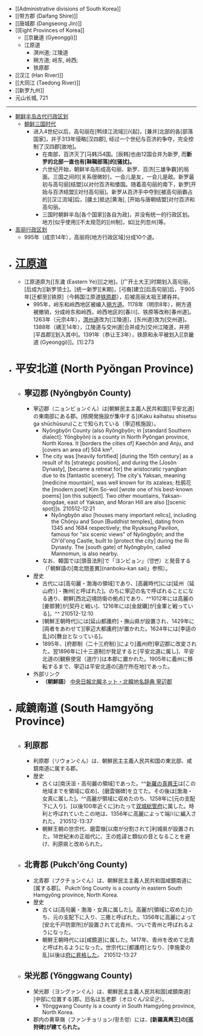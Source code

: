 - [[Administrative divisions of South Korea]]
- [[带方郡 (Daifang Shire)]]
- [[唐城郡 (Dangseong Jin)]]
- [[Eight Provinces of Korea]]
    - [[京畿道 (Gyeonggi)]]
    - 江原道
        - 溟州道; 江陵道
        - 朔方道; 岭东, 岭西;
        - 铁原郡
- [[汉江 (Han River)]]
- [[大同江 (Taedong River)]]
- [[新罗九州]]
- 元山长城, 721
- ---
- [朝鲜半岛古代行政区划](https://zh.wikipedia.org/wiki/%E6%9C%9D%E9%B2%9C%E5%8D%8A%E5%B2%9B%E5%8F%A4%E4%BB%A3%E8%A1%8C%E6%94%BF%E5%8C%BA%E5%88%92)
    - [朝鲜三国时代](https://zh.wikipedia.org/wiki/%E6%9C%9D%E9%B2%9C%E4%B8%89%E5%9B%BD%E6%97%B6%E4%BB%A3)
        - 进入4世纪以后，高句丽在[鸭绿江流域][兴起]，[兼并]北部的各[部落国家]，并于313年侵略[汉四郡], 经过一个世纪与百济的争夺，完全控制了汉四郡[故地]。
            - 在南部，百济灭了[马韩]54国。[辰韩]也由12国合并为新罗, 而**新罗的北部一直也有[靺鞨部落]的[骚扰]。**
            - 六世纪开始，朝鲜半岛形成高句丽、新罗、百济[三雄争霸]的局面。三国之间的[关系很微妙]，一会儿是友，一会儿是敌。新罗最初与高句丽[结盟]以对付百济和倭国。随着高句丽的南下，新罗[开始与百济结盟][对付高句丽]。新罗从百济手中夺到[被高句丽霸占的][汉江流域]后，[疆土]抵达[黄海], [开始与唐朝结盟]对付百济和高句丽。
            - 三国时朝鲜半岛[各个国家][各自为政]，并没有统一的行政区划。地方[似乎使用][不太规范的][州制]，如[比列忽州]等。
- [高丽行政区划](https://zh.wikipedia.org/wiki/%E9%AB%98%E9%BA%97%E8%A1%8C%E6%94%BF%E5%8D%80%E5%8A%83)
    - 995年（成宗14年），高丽将[地方行政区域]分成10个道。
- # [江原道](https://zh.wikipedia.org/wiki/%E6%B1%9F%E5%8E%9F%E9%81%93)
    - 江原道原为[[东濊 (Eastern Ye)]][之地]。[广开土大王]时期划入高句丽，[后成为][新罗领土]。[统一新罗][末期]，[弓裔]建立[后高句丽]后，于905年[迁都至][铁原]（今韩国江原道[铁原郡](((_4g17godt)))），后被高丽太祖王建吞并。
        - 995年，岭东和岭西地区被编入[朔方道](((o8zgMG1ye)))。1178年（明宗8年），朔方道被撤销，分成岭东和岭西，岭西地区的[春川]、铁原等改称[春州道]。1263年（元宗4年），[溟州道](((9LNm7wLer)))改为[江陵道]，[东州道]改为[交州道]。1388年（禑王14年），江陵道与交州道[合并成为]交州江陵道，并把[平昌郡][划入其中]。1391年（恭让王3年），铁原和永平被划入[[京畿道 (Gyeonggi)]]。[1]:273
- # 平安北道 (North Pyŏngan Province)
    - ## 寧辺郡 (Nyŏngbyŏn County)
        - 寧辺郡（ニョンビョンぐん）は[朝鮮民主主義人民共和国][平安北道]の東南部にある郡。[核開発施設が集中する](Kaku kaihatsu shisetsu ga shūchūsuru)ことで知られている（寧辺核施設）。
            - Nyŏngbyŏn County (also Ryŏngbyŏn; in [standard Southern dialect]: Yŏngbyŏn) is a county in North Pyŏngan province, North Korea. It [borders the cities of] Kaechŏn and Anju, and [covers an area of] 504 km².
            - The city was [heavily fortified] [during the 15th century] as a result of its [strategic position], and during the [Josŏn Dynasty], [became a retreat for] the aristocratic ryangban due to its [fantastic scenery]. The city's Yaksan, meaning [medicine mountain], was well known for its azaleas; 杜鹃花 the [modern poet] Kim So-wol [wrote one of his best-known poems] [on this subject]. Two other mountains, Yaksan-dongdae, east of Yaksan, and Moran Hill are also [[scenic spot]]s. 
210512-12:21
                - Nyŏngbyŏn also [houses many important relics], including the Chŏnju and Soun [Buddhist temples], dating from 1345 and 1684 respectively; the Ryuksung Pavilion, famous for "six scenic views" of Nyŏngbyŏn; and the Ch'ŏl'ong Castle, built to [protect the city] during the Ri Dynasty. The [south gate] of Nyŏngbyŏn, called Mannomun, is also nearby.
            - なお、韓国では[頭音法則]で「ヨンビョン」（영변）と発音する（「朝鮮語の[南北間差異](nanboku-kan sai)」参照）。
        - 歴史
            - 古代には[高句麗・渤海の領域]であり、[高麗時代]には[延州（延山府）]・撫州[と呼ばれた]。のちに寧辺の名で呼ばれることになる通り、朝鮮[西北辺境防衛の拠点]であり、^^1012年には高麗の[姜邯賛]が[契丹と戦い]、1216年には[金就礪]が[金軍と戦っている]。^^
210512-12:10
            - [朝鮮王朝時代]には[延山都護府]・撫山県が設置され、1429年に[両者をあわせて][寧辺大都護府]が置かれた。1624年には[李适の乱]の[舞台となっている]。
            - 1895年、[府郡制（二十三府制）]により[義州府]寧辺郡に改変された。翌1896年に[十三道制]が発足すると[平安北道に属し]、平安北道の[観察使営（道庁）]は本郡に置かれた。1905年に義州に移転するまで、寧辺は平安北道の[道庁所在地]であった。
        - 外部リンク
            - **（朝鮮語）** [中央日報北韓ネット・北韓地名辞典 寧辺郡](http://nk.joins.com/map/i072.htm)
- # 咸鏡南道 (South Hamgyŏng Province)
    - ## 利原郡
        - 利原郡（リウォンぐん）は、朝鮮民主主義人民共和国の東北部、咸鏡南道に属する郡。
        - 歴史
            - 古くは[南沃沮・高句麗の領域]であった。^^[新羅の真興王](((tGTBD5s6v)))は[この地域までを領域に収め]、[磨雲嶺碑]を立てた。その後は[渤海・女真に属した]。^^高麗が領域に収めたのち、1258年に[元の支配下に入り]、[以後100年近くに]わたって[双城総管府](((Hh0g-Kx_u)))に属した。時利と呼ばれていたこの地は、1356年に高麗によって端川に編入された。
210512-13:37
            - 朝鮮王朝の世宗代、磨雲嶺[以南が分割されて]利城県が設置された。18世紀末の正祖代に、王の姓諱と類似の音となることを避け、利原県と改められた。
    - ## 北青郡 (Pukch'ŏng County)
        - 北青郡（プクチョンぐん）は、朝鮮民主主義人民共和国咸鏡南道に[属する郡]。
Pukch'ŏng County is a county in eastern South Hamgyŏng province, North Korea.
        - 歴史
            - 古くは[高句麗・渤海・女真に属した]。高麗が[領域に収めた]のち、元の支配下に入り、三撒と呼ばれた。1356年に高麗によって[安北千戸防禦所]が設置されて北青州、ついで青州と呼ばれるようになった。
            - 朝鮮王朝時代には[咸鏡道]に属した。1417年、青州を改めて北青と呼ばれるようになった。世宗代に[都護府]となり、[李施愛の乱]以後は[府に昇格した](shōkaku)。
210512-13:27
    - ## 栄光郡 (Yŏnggwang County)
        - 栄光郡（ヨングァンぐん）は、朝鮮民主主義人民共和国[咸鏡南道][中部に位置する]郡。旧名は五老郡（オロぐん/오로군）。
            - Yŏnggwang County is a county in South Hamgyŏng province, North Korea.
        - 郡内の黄草嶺（ファンチョリョン/황초령）には、__[新羅真興王]の[巡狩碑]が建てられた。__
